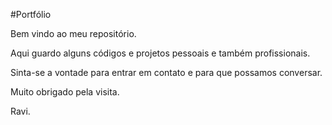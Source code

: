 #Portfólio

Bem vindo ao meu repositório.

Aqui guardo alguns códigos e projetos pessoais e também profissionais.

Sinta-se a vontade para entrar em contato e para que possamos conversar.

Muito obrigado pela visita.

Ravi.
